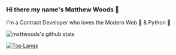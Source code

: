 ### Hi there my name's Matthew Woods 👋

I'm a Contract Developer who loves the Modern Web 🔮 & Python 🐍

![mxttwoods's github stats](https://github-readme-stats.vercel.app/api?username=mxttwoods&count_private=true)

[![Top Langs](https://github-readme-stats.vercel.app/api/top-langs/?username=mxttwoods)](https://github.com/mxttwoods/)

<!--
**mxttwoods/mxttwoods** is a ✨ _special_ ✨ repository because its `README.md` (this file) appears on your GitHub profile.

Here are some ideas to get you started:

- 🔭 I’m currently working on ...
- 🌱 I’m currently learning ...
- 👯 I’m looking to collaborate on ...
- 🤔 I’m looking for help with ...
- 💬 Ask me about ...
- 📫 How to reach me: ...
- 😄 Pronouns: ...
- ⚡ Fun fact: ...
-->
